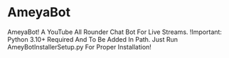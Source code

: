 # AmeyaBot
AmeyaBot! A YouTube All Rounder Chat Bot For Live Streams.
!Important: Python 3.10+ Required And To Be Added In Path.
Just Run AmeyBotInstallerSetup.py For Proper Installation!
